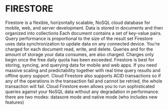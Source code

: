 
# FIRESTORE

Firestore is a flexible, horizontally scalable, NoSQL cloud database for mobile, web, and server development.
Data is stored in documents and then organized into collections
Each document contains a set of key-value pairs.
Query performance is proportional to the size of the result set
Firestore uses data synchronization to update data on any connected device.
You’re charged for each document read, write, and delete. Queries and for the amount of storage your data consumes, are also charged. Charges only begin once the free daily quota has been exceeded.
Firestore is best for storing, syncing, and querying data for mobile and web apps.
If you need massive scaling and predictability together with real time query results and offline query support.
Cloud Firestore also supports ACID transactions so if any of the operations in the transaction fail and cannot be retried, the whole transaction will fail.
Cloud Firestore even allows you to run sophisticated queries against your NoSQL data without any degradation in performance.
there are two modes: datasore mode and native mode (who includes new features)